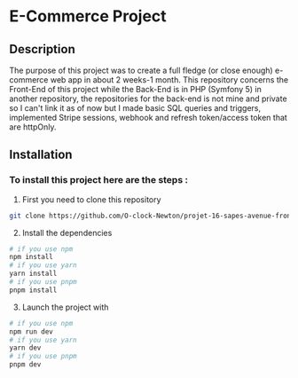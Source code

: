 # E-Commerce Project

## Description

The purpose of this project was to create a full fledge (or close enough) e-commerce web app in about 2 weeks-1 month. This repository concerns the Front-End of this project while the Back-End is in PHP (Symfony 5) in another repository, the repositories for the back-end is not mine and private so I can't link it as of now but I made basic SQL queries and triggers, implemented Stripe sessions, webhook and refresh token/access token that are httpOnly.

## Installation

### To install this project here are the steps :

1. First you need to clone this repository
```bash
git clone https://github.com/O-clock-Newton/projet-16-sapes-avenue-front.git
```

2. Install the dependencies
```bash
# if you use npm
npm install
# if you use yarn
yarn install
# if you use pnpm
pnpm install
```

3. Launch the project with
```bash
# if you use npm
npm run dev
# if you use yarn
yarn dev
# if you use pnpm
pnpm dev
```

